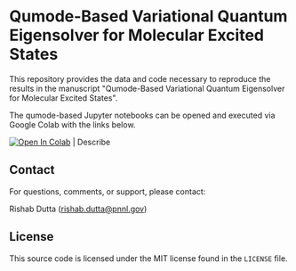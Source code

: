 # Qumode-Based Variational Quantum Eigensolver for Molecular Excited States

This repository provides the data and code necessary to reproduce the results in the manuscript "Qumode-Based Variational Quantum Eigensolver for Molecular Excited States".

The qumode-based Jupyter notebooks can be opened and executed via Google Colab with the links below.

[![Open In Colab](https://colab.research.google.com/assets/colab-badge.svg)](https://colab.research.google.com/github/rishabdchem/qss_vqe_paper/blob/main/ecd_vqe_h2mol.ipynb) | Describe


## Contact <a name="contact"></a>

For questions, comments, or support, please contact:

Rishab Dutta (rishab.dutta@pnnl.gov)

## License <a name="license"></a>

This source code is licensed under the MIT license found in the `LICENSE` file.


